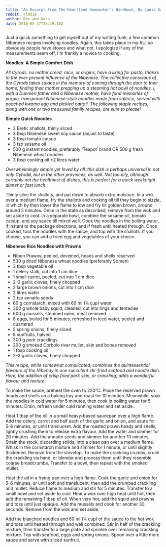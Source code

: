 ```yaml
---
title: "An Excerpt From The Heartland Homemaker's Handbook, By Lunia Saram Firi"
reddit: 4ldd1a
author: Bee-and-Barb
date: 2016-05-27T23:19:10Z
---
```


Just a quick something to get myself out of my writing funk; a few common Nibenese recipes involving noodles. Again, this takes place in my AU, so obviously people have stoves and what not. I apologize if any of the measurements seem off, I'm frankly a novice to cooking.

**Noodles: A Simple Comfort Dish**

*All Cyrods, no matter creed, race, or origins, have a liking for pasta, thanks to the ever-present influence of the Nibenese. The collective conscious of the Cyrods takes solace in the memory of coming through the door to their home, finding their mother prepping up a steaming hot bowl of noodles. I, with a Dunmeri father and a Nibenese mother, have fond memories of purple, transparent Nibenese-style noodles made from saltrice, served with poached kwama egg and pickled cattail. The following staple recipes, along with one or two treasured family recipes, are sure to please!*

**Simple Quick Noodles**

* 2 Bretic shallots, thinly sliced
* 3 tbsp Nibenese sweet soy sauce (adjust to taste)
* 3 tbsp tomato catsup
* 3 tsp sesame oil
* 500 g instant noodles, preferably ‘Teapot’ brand OR 500 g fresh Nibenese wheat noodles
* 3 tbsp cooking oil
*2 litres water

*Overwhelmingly simple yet loved by all, this dish is perhaps universal in not only Cyrodiil, but in the other provinces, as well. Not too oily, although certainly not the healthiest of dishes, this is perfect for a quick weeknight dinner or fast lunch.*

Thinly slice the shallots, and pat down to absorb extra moisture. In a wok over a medium flame, fry the shallots and cooking oil till they begin to sizzle, in which by then lower the flame to low and fry till golden brown, around around 5 minutes. Once in the state as described, remove from the wok and set aside to cool. In a separate bowl, combine the sesame oil, tomato catsup, and soy sauce till mixed well. Cook the noodles in the boiling water, if instant to the package directions, and if fresh until heated through. Once cooked, toss the noodles with the sauce, and top with the shallots. If you choose, you can add a fried egg and vegetables of your choice.

**Nibenese Rice Noodles with Prawns**

* Niben Prawns, peeled, deveined, heads and shells reserved
* 500 g dried Nibenese wheat noodles (preferably Somen)
* 3 tbsp vegetable oil
* 1 celery stalk, cut into 1 cm dice
* 1 small carrot, peeled, cut into 1 cm dice
* 2–3 garlic cloves, finely chopped
* 2 large brown onions, cut into 1 cm dice
* 2 litres water
* 2 tsp annatto seeds
* 60 g cornstarch, mixed with 60 ml (¼ cup) water
* 300 g whole baby squid, cleaned, cut into rings and tentacles
* 600 g mussels, steamed open, meat removed
* 8 eggs, boiled for 5 minutes, refreshed in iced water, peeled and quartered
* 5 spring onions, finely sliced
* 8 sunfruits, halved
* 300 g pork cracklings
* 200 g smoked Corbolo river mullet, skin and bones removed
* 1 tbsp cooking oil
* 2–3 garlic cloves, finely chopped

*This recipe, while somewhat complicated, combines the quintessential flavours of the Nibenay in one succulent stir-fried seafood and noodle dish. Here, the addition of crisp fried pork skin, or crackling, adds a wonderful flavour and texture.*

To make the sauce, preheat the oven to 220°C. Place the reserved prawn heads and shells on a baking tray and roast for 10 minutes. Meanwhile, soak the noodles in cold water for 5 minutes, then cook in boiling water for 5 minutes. Drain, refresh under cold running water and set aside.

Heat 1 tbsp of the oil in a small heavy-based saucepan over a high flame. Add the celery, carrot and half each of the garlic and onion, and sauté for 5–6 minutes, or until translucent. Add the roasted prawn heads and shells, lightly crushing them to release extra flavour. Add the water and simmer for 20 minutes. Add the annatto seeds and simmer for another 10 minutes. Strain the stock, discarding solids, into a clean pan over a medium flame. Whisk in the cornstarch mixture and simmer for 1 minute, or until slightly thickened. Remove from the stovetop. To make the crackling crumbs, crush the crackling via hand, or blender and process them until they resemble coarse breadcrumbs. Transfer to a bowl, then repeat with the smoked mullet.

Heat the oil in a frying pan over a high flame. Cook the garlic and onion for 5–6 minutes, or until soft and translucent, then add the crumbed crackling and mullet. Reduce flame to medium and stir for 5 minutes. Transfer to a small bowl and set aside to cool. Heat a wok over high heat until hot, then add the remaining 1 tbsp of oil. When very hot, add the squid and prawns and toss until just opaque. Add the mussels and cook for another 30 seconds. Remove from the wok and set aside.

Add the blanched noodles and 60 ml (¼ cup) of the sauce to the hot wok and toss until heated through and well combined. Stir in half of the crackling mixture, then transfer to a large plate and sprinkle over remaining crackling mixture. Top with seafood, eggs and spring onions. Spoon over a little more sauce and serve with sliced sunfruit.

